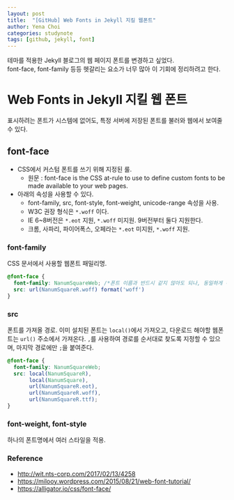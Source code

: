 ```yaml
---
layout: post
title:  "[GitHub] Web Fonts in Jekyll 지킬 웹폰트"
author: Yena Choi
categories: studynote
tags: [github, jekyll, font]
---
```


테마를 적용한 Jekyll 블로그의 웹 페이지 폰트를 변경하고 싶었다.   
font-face, font-family 등등 헷갈리는 요소가 너무 많아 이 기회에 정리하려고 한다.

# Web Fonts in Jekyll 지킬 웹 폰트
표시하려는 폰트가 시스템에 없어도, 특정 서버에 저장된 폰트를 불러와 웹에서 보여줄 수 있다.

## font-face
- CSS에서 커스텀 폰트를 쓰기 위해 지정된 룰.
    * 원문 : font-face is the CSS at-rule to use to define custom fonts to be made available to your web pages.
- 아래의 속성을 사용할 수 있다.
    - font-family, src, font-style, font-weight, unicode-range 속성을 사용.
    - W3C 권장 형식은 `*.woff` 이다.
    - IE 6~8버전은 `*.eot` 지원, `*.woff` 미지원. 9버전부터 둘다 지원한다.
    - 크롬, 사파리, 파이어폭스, 오페라는 `*.eot` 미지원, `*.woff` 지원.

### font-family
CSS 문서에서 사용할 웹폰트 패밀리명.

```css
@font-face {
  font-family: NanumSquareWeb; /*폰트 이름과 반드시 같지 않아도 되나, 동일하게 하는것이 관리하기 용이*/
  src: url(NanumSquareR.woff) format('woff')
}
```

### src
폰트를 가져올 경로.
이미 설치된 폰트는 `local()`에서 가져오고, 다운로드 해야할 웹폰트는 `url()` 주소에서 가져온다.
`,`를 사용하여 경로를 순서대로 찾도록 지정할 수 있으며, 마지막 경로에만 `;`을 붙여준다.

```css
@font-face {
  font-family: NanumSquareWeb;
  src: local(NanumSquareR),
       local(NanumSquare),
       url(NanumSquareR.eot),
       url(NanumSquareR.woff),
       url(NanumSquareR.ttf);
}
```

### font-weight, font-style
하나의 폰트명에서 여러 스타일을 적용.

### Reference
- http://wit.nts-corp.com/2017/02/13/4258
- https://milooy.wordpress.com/2015/08/21/web-font-tutorial/
- https://alligator.io/css/font-face/
